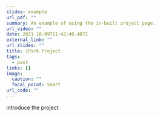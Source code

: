```yaml
---
slides: example
url_pdf: ""
summary: An example of using the in-built project page.
url_video: ""
date: 2021-10-09T11:42:40.407Z
external_link: ""
url_slides: ""
title: iPark Project
tags:
  - past
links: []
image:
  caption: ""
  focal_point: Smart
url_code: ""
---
```

introduce the project
